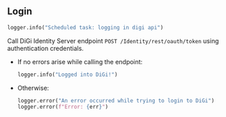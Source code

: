 ## Login

```python
logger.info("Scheduled task: logging in digi api")
```

Call DiGi Identity Server endpoint `POST /Identity/rest/oauth/token` using authentication credentials.

* If no errors arise while calling the endpoint:
  ```python
  logger.info("Logged into DiGi!")
  ```
* Otherwise:
  ```python
  logger.error("An error occurred while trying to login to DiGi")
  logger.error(f"Error: {err}")
  ```
  
